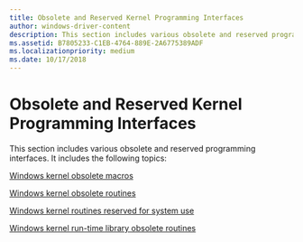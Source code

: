 ```yaml
---
title: Obsolete and Reserved Kernel Programming Interfaces
author: windows-driver-content
description: This section includes various obsolete and reserved programming interfaces.
ms.assetid: B7805233-C1EB-4764-889E-2A6775389ADF
ms.localizationpriority: medium
ms.date: 10/17/2018
---
```


# Obsolete and Reserved Kernel Programming Interfaces


This section includes various obsolete and reserved programming interfaces. It includes the following topics:

[Windows kernel obsolete macros](compute-pages-spanned.md)

[Windows kernel obsolete routines](mmcreatemdl.md)

[Windows kernel routines reserved for system use](ioacquireremovelockex.md)

[Windows kernel run-time library obsolete routines](rtlenlargedintegermultiply.md)

 

 




